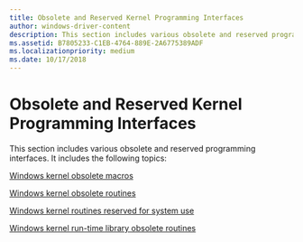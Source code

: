 ```yaml
---
title: Obsolete and Reserved Kernel Programming Interfaces
author: windows-driver-content
description: This section includes various obsolete and reserved programming interfaces.
ms.assetid: B7805233-C1EB-4764-889E-2A6775389ADF
ms.localizationpriority: medium
ms.date: 10/17/2018
---
```


# Obsolete and Reserved Kernel Programming Interfaces


This section includes various obsolete and reserved programming interfaces. It includes the following topics:

[Windows kernel obsolete macros](compute-pages-spanned.md)

[Windows kernel obsolete routines](mmcreatemdl.md)

[Windows kernel routines reserved for system use](ioacquireremovelockex.md)

[Windows kernel run-time library obsolete routines](rtlenlargedintegermultiply.md)

 

 




